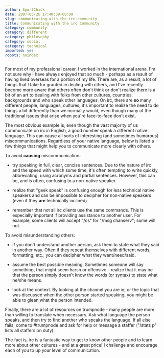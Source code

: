 ```yaml
---
author: SportChick
date: 2007-05-26 17:40:38+00:00
slug: communicating-with-the-irc-community
title: Communicating with the irc Community
category: community
category: different
category: philosophy
category: social
category: technical
imported: yes
robots: noindex
---
```

For most of my professional career, I worked in the international arena.  I'm not sure why I have always enjoyed that so much - perhaps as a result of having lived overseas for a portion of my life.  There are, as a result, a lot of things that I take for granted in dealing with others, and I've recently become more aware that others often don't think or don't realize there is a bit of an art to dealing with folks from other cultures, countries, backgrounds and who speak other languages.  On irc, there are **so** many different people, languages, cultures, it's important to realize the need to do things a bit differently than we normally would, even though many of the traditional issues that arise when you're face-to-face don't exist.

The most obvious example is, even though the vast majority of us communicate on irc in English, a good number speak a different native language. This can cause all sorts of interesting (and sometimes humorous) miscommunications.  Regardless of your native language, below is listed a few things that might help you to communicate more clearly with others.

To avoid **causing** miscommunication:



	
  * try speaking in full, clear, concise sentences.  Due to the nature of irc and the speed with which some time, it's often tempting to write quickly, abbreviating, using acronyms and partial sentences.  However, this can be, and is often, confusing to a non-native speaker.

	
  * realize that "geek speak" is confusing enough for less technical native speakers and can be impossible to decipher for non-native speakers (even if they **are** technically inclined)

	
  * remember that not all irc clients use the same commands.  This is especially important if providing assistance to another user.  For example, some clients will accept "/cs" for "/msg chanserv"; some will not.


To avoid misunderstanding others:

	
  * if you don't understand another person, ask them to state what they said in another way. Often if they repeat themselves with different words, formatting, etc., you can decipher what they want/need/said.

	
  * assume the best possible meaning.  Sometimes someone will say something, that might seem harsh or offensive - realize that it may be that the person simply doesn't know the words (or syntax) to state what he/she means.

	
  * look at the context.  By looking at the channel you are in, or the topic that was discussed when the other person started speaking, you might be able to glean what the person intended.


Finally, there are a lot of resources on trumpnode - many people are more than willing to translate when necessary.  Ask what language the person speaks, and then try to find another who speaks the language.  If all else fails, come to #trumpnode and ask for help or message a staffer ("/stats p" lists all staffers on duty).

The fact is, irc is a fantastic way to get to know other people and to learn more about other cultures - and at a great price!  I challenge and encourage each of you to up your level of communication.
